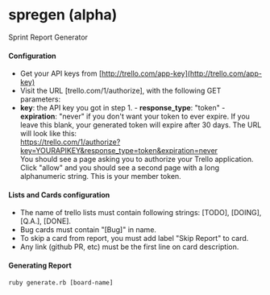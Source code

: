 # spregen (alpha)
Sprint Report Generator

#### Configuration
  - Get your API keys from [http://trello.com/app-key](http://trello.com/app-key)  
  - Visit the URL [trello.com/1/authorize], with the following GET parameters:
   - **key**: the API key you got in step 1.
    - **response_type**: "token"
    - **expiration**: "never" if you don't want your token to ever expire. If you leave this blank, your generated token will expire after 30 days.
  The URL will look like this:  
  https://trello.com/1/authorize?key=YOURAPIKEY&response_type=token&expiration=never  
  You should see a page asking you to authorize your Trello application. Click "allow" and you should see a second page with a long alphanumeric string. This is your member token.

#### Lists and Cards configuration
 - The name of trello lists must contain following strings: [TODO], [DOING], [Q.A.], [DONE].
 - Bug cards must contain "[Bug]" in name.
 - To skip a card from report, you must add label "Skip Report" to card.
 - Any link (github PR, etc) must be the first line on card description.

#### Generating Report
```
ruby generate.rb [board-name]
```
